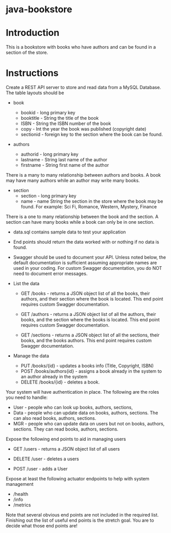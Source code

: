 # java-bookstore

# Introduction

This is a bookstore with books who have authors and can be found in a section of the store.

# Instructions

Create a REST API server to store and read data from a MySQL Database. The table layouts should be

* book
  * bookid - long primary key
  * booktitle - String the title of the book
  * ISBN - String the ISBN number of the book
  * copy - Int the year the book was published (copyright date)
  * sectionid - foreign key to the section where the book can be found.
  
* authors
  * authorid - long primary key
  * lastname - String last name of the author
  * firstname - String first name of the author

There is a many to many relationship between authors and books. A book may have many authors while an author may write many books.

* section
  * section - long primary key
  * name - name String the section in the store where the book may be found. For example: Sci Fi, Romance, Western, Mystery, Finance

There is a one to many relationship between the book and the section. A section can have many books while a book can only be in one section.

* data.sql contains sample data to test your application

* End points should return the data worked with or nothing if no data is found.
* Swagger should be used to document your API. Unless noted below, the default documentation is sufficient assuming appropriate names are used in your coding. For custom Swagger documentation, you do NOT need to document error messages.

* List the data

  * GET /books - returns a JSON object list of all the books, their authors, and their section where the book is located. This end point requires custom Swagger documentation.
  
  * GET /authors - returns a JSON object list of all the authors, their books, and the section where the books is located. This end point requires custom Swagger documentation.

  * GET /sections - returns a JSON object list of all the sections, their books, and the books authors. This end point requires custom Swagger documentation.
  
* Manage the data
  * PUT /books/{id} - updates a books info (Title, Copyright, ISBN)
  * POST /books/authors{id} - assigns a book already in the system to an author already in the system
  * DELETE /books/{id} - deletes a book.
 
Your system will have authentication in place. The following are the roles you need to handle:
* User - people who can look up books, authors, sections,
* Data - people who can update data on books, authors, sections. The can also read books, authors, sections.
* MGR - people who can update data on users but not on books, authors, sections. They can read books, authors, sections.

Expose the following end points to aid in managing users

* GET /users - returns a JSON object list of all users

* DELETE /user - deletes a users

* POST /user - adds a User


Expose at least the following actuator endpoints to help with system management
* /health
* /info
* /metrics

Note that several obvious end points are not included in the required list. Finishing out the list of useful end points is the stretch goal. You are to decide what those end points are!
